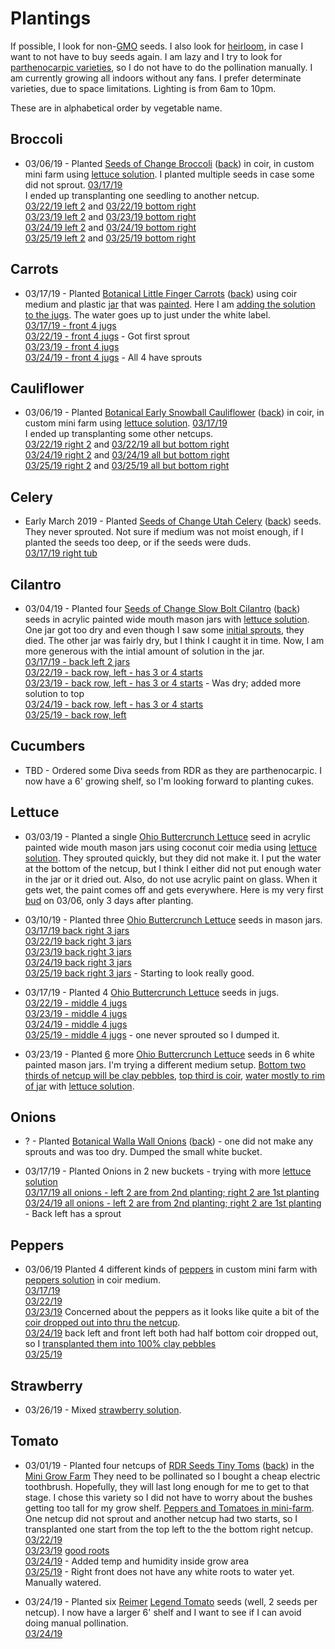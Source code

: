 # Plantings

If possible, I look for non-[GMO](https://en.wikipedia.org/wiki/Genetically_modified_organism) seeds. I also look for [heirloom](https://en.wikipedia.org/wiki/Heirloom_plant), in case I want to not have to buy seeds again. I am lazy and I try to look for [parthenocarpic varieties](https://en.wikipedia.org/wiki/Parthenocarpy), so I do not have to do the pollination manually. I am currently growing all indoors without any fans. I prefer determinate varieties, due to space limitations. Lighting is from 6am to 10pm.

These are in alphabetical order by vegetable name.

## Broccoli
* 03/06/19 - Planted [Seeds of Change Broccoli](files/seeds_of_change_broccoli_front.jpg) ([back](files/seeds_of_change_broccoli_back.jpg)) in coir, in custom mini farm using [lettuce solution](../nutrients/README.md#Lettuce). I planted multiple seeds in case some did not sprout.
[03/17/19](files/IMG_4622.jpg)
<br>I ended up transplanting one seedling to another netcup.
<br>[03/22/19 left 2](files/IMG_4658.jpg) and [03/22/19 bottom right](files/IMG_4659.jpg)
<br>[03/23/19 left 2](files/IMG_4665.jpg) and [03/23/19 bottom right](files/IMG_4666.jpg)
<br>[03/24/19 left 2](files/IMG_4689.jpg) and [03/24/19 bottom right](files/IMG_4690.jpg)
<br>[03/25/19 left 2](files/IMG_4702.jpg) and [03/25/19 bottom right](files/IMG_4703.jpg)

## Carrots
* 03/17/19 - Planted [Botanical Little Finger Carrots](files/botanical_carrots_little_finger_front.jpg) ([back](files/botanical_carrots_little_finger_back.jpg)) using coir medium and plastic [jar](../equipment/files/cashew_jar.jpeg) that was [painted](../equipment/files/plastic_jugs_being_painted.jpg). Here I am [adding the solution to the jugs](../equipment/files/prep_plastic_jugs.jpg). The water goes up to just under the white label. 
<br>[03/17/19 - front 4 jugs](files/IMG_4625.jpg)
<br>[03/22/19 - front 4 jugs](files/IMG_4657.jpg) - Got first sprout
<br>[03/23/19 - front 4 jugs](files/IMG_4663.jpg)
<br>[03/24/19 - front 4 jugs](files/IMG_4681.jpg) - All 4 have sprouts

## Cauliflower
* 03/06/19 - Planted [Botanical Early Snowball Cauliflower](files/botanical_cauliflower_early_snowball_front.jpg) ([back](files/botanical_cauliflower_early_snowball_back.jpg)) in coir, in custom mini farm using [lettuce solution](../nutrients/README.md#Lettuce).
[03/17/19](files/IMG_4622.jpg)
<br>I ended up transplanting some other netcups.
<br>[03/22/19 right 2](files/IMG_4658.jpg) and [03/22/19 all but bottom right](files/IMG_4659.jpg)
<br>[03/24/19 right 2](files/IMG_4689.jpg) and [03/24/19 all but bottom right](files/IMG_4690.jpg)
<br>[03/25/19 right 2](files/IMG_4702.jpg) and [03/25/19 all but bottom right](files/IMG_4703.jpg)

## Celery
* Early March 2019 - Planted [Seeds of Change Utah Celery](files/seeds_of_change_celery_front.jpg) ([back](files/seeds_of_change_celery_back.jpg)) seeds. They never sprouted. Not sure if medium was not moist enough, if I planted the seeds too deep, or if the seeds were duds.
<br>[03/17/19 right tub](files/IMG_4627.jpg)


## Cilantro
* 03/04/19 - Planted four [Seeds of Change Slow Bolt Cilantro](files/seeds_of_change_cilantro_front.jpg) ([back](files/seeds_of_change_cilantro_back.jpg)) seeds in acrylic painted wide mouth mason jars with [lettuce solution](../nutrients/README.md#Lettuce). One jar got too dry and even though I saw some [initial sprouts](files/cilantro_lettuce_and_tomato.jpg), they died. The other jar was fairly dry, but I think I caught it in time. Now, I am more generous with the intial amount of solution in the jar. 
<br>[03/17/19 - back left 2 jars](files/IMG_4625.jpg)
<br>[03/22/19 - back row, left - has 3 or 4 starts](files/IMG_4657.jpg)
<br>[03/23/19 - back row, left - has 3 or 4 starts](files/IMG_4663.jpg) - Was dry; added more solution to top
<br>[03/24/19 - back row, left - has 3 or 4 starts](files/IMG_4681.jpg)
<br>[03/25/19 - back row, left](files/IMG_4700.jpg)

## Cucumbers
* TBD - Ordered some Diva seeds from RDR as they are parthenocarpic. I now have a 6' growing shelf, so I'm looking forward to planting cukes.

## Lettuce

* 03/03/19 - Planted a single [Ohio Buttercrunch Lettuce](files/ohio_lettuce_buttercrunch.jpg) seed in acrylic painted wide mouth mason jars using coconut coir media using [lettuce solution](../nutrients/README.md#Lettuce). They sprouted quickly, but they did not make it. I put the water at the bottom of the netcup, but I think I either did not put enough water in the jar or it dried out. Also, do not use acrylic paint on glass. When it gets wet, the paint comes off and gets everywhere. Here is my very first [bud](files/first_bud.jpg) on 03/06, only 3 days after planting.

* 03/10/19 - Planted three [Ohio Buttercrunch Lettuce](files/ohio_lettuce_buttercrunch.jpg) seeds in mason jars.
<br>[03/17/19 back right 3 jars](files/IMG_4625.jpg)
<br>[03/22/19 back right 3 jars](files/IMG_4657.jpg)
<br>[03/23/19 back right 3 jars](files/IMG_4663.jpg)
<br>[03/24/19 back right 3 jars](files/IMG_4681.jpg)
<br>[03/25/19 back right 3 jars](files/IMG_4700.jpg) - Starting to look really good.

* 03/17/19 - Planted 4 [Ohio Buttercrunch Lettuce](files/ohio_lettuce_buttercrunch.jpg) seeds in jugs.
<br>[03/22/19 - middle 4 jugs](files/IMG_4657.jpg)
<br>[03/23/19 - middle 4 jugs](files/IMG_4663.jpg)
<br>[03/24/19 - middle 4 jugs](files/IMG_4681.jpg)
<br>[03/25/19 - middle 4 jugs](files/IMG_4700.jpg) - one never sprouted so I dumped it.

* 03/23/19 - Planted [6](files/IMG_4676.jpg) more [Ohio Buttercrunch Lettuce](files/ohio_lettuce_buttercrunch.jpg) seeds in 6 white painted mason jars. I'm trying a different medium setup. [Bottom two thirds of netcup will be clay pebbles](files/IMG_4672.jpg), [top third is coir](files/IMG_4673.jpg), [water mostly to rim of jar](files/IMG_4674.jpg) with [lettuce solution](../nutrients/README.md#Lettuce).

## Onions

* ? - Planted [Botanical Walla Wall Onions](files/botanical_walla_walla_onion_front.jpg) ([back](files/botanical_walla_walla_onion_back.jpg)) - one did not make any sprouts and was too dry. Dumped the small white bucket.

* 03/17/19 - Planted Onions in 2 new buckets - trying with more [lettuce solution](../nutrients/README.md#Lettuce) 
<br>[03/17/19 all onions - left 2 are from 2nd planting; right 2 are 1st planting](files/IMG_4626.jpg)
<br>[03/24/19 all onions - left 2 are from 2nd planting; right 2 are 1st planting](files/IMG_4682.jpg) - Back left has a sprout

## Peppers
* 03/06/19 Planted 4 different kinds of [peppers](files/peppers.jpg) in custom mini farm with [peppers solution](../nutrients/README.md#Peppers) in coir medium.
<br>[03/17/19](files/IMG_4619.jpg)
<br>[03/22/19](files/IMG_4655.jpg)
<br>[03/23/19](files/IMG_4668.jpg) Concerned about the peppers as it looks like quite a bit of the [coir dropped out into thru the netcup](../equipment/files/IMG_4669.jpg).
<br>[03/24/19](files/IMG_4684.jpg) back left and front left both had half bottom coir dropped out, so I [transplanted them into 100% clay pebbles](files/IMG_4685.jpg)
<br>[03/25/19](files/IMG_4698.jpg)

## Strawberry
* 03/26/19 - Mixed [strawberry solution](../nutrients/README.md#Strawberry).


## Tomato
* 03/01/19 - Planted four netcups of [RDR Seeds Tiny Toms](files/rdr_tiny_tom_front.jpg) ([back](files/rdr_tiny_tom_back.jpg)) in the [Mini Grow Farm](../nutrients/files/mini_grow_farm_with_tomatoes.jpg) They need to be pollinated so I bought a cheap electric toothbrush. Hopefully, they will last long enough for me to get to that stage. I chose this variety so I did not have to worry about the bushes getting too tall for my grow shelf. [Peppers and Tomatoes in mini-farm](files/tomatoes_and_peppers.jpg).
<br>One netcup did not sprout and another netcup had two starts, so I transplanted one start from the top left to the the bottom right netcup.
<br>[03/22/19](files/IMG_4656.jpg)
<br>[03/23/19](files/IMG_4667.jpg) [good roots](files/IMG_4670.jpg)
<br>[03/24/19](files/IMG_4683.jpg) - Added temp and humidity inside grow area
<br>[03/25/19](files/IMG_4699.jpg) - Right front does not have any white roots to water yet. Manually watered.

* 03/24/19 - Planted six [Reimer](http://www.reimerseeds.com/) [Legend Tomato](files/reimer_legend_tomato.jpg) seeds (well, 2 seeds per netcup). I now have a larger 6' shelf and I want to see if I can avoid doing manual pollination.
<br>[03/24/19](files/IMG_4691.jpg)
